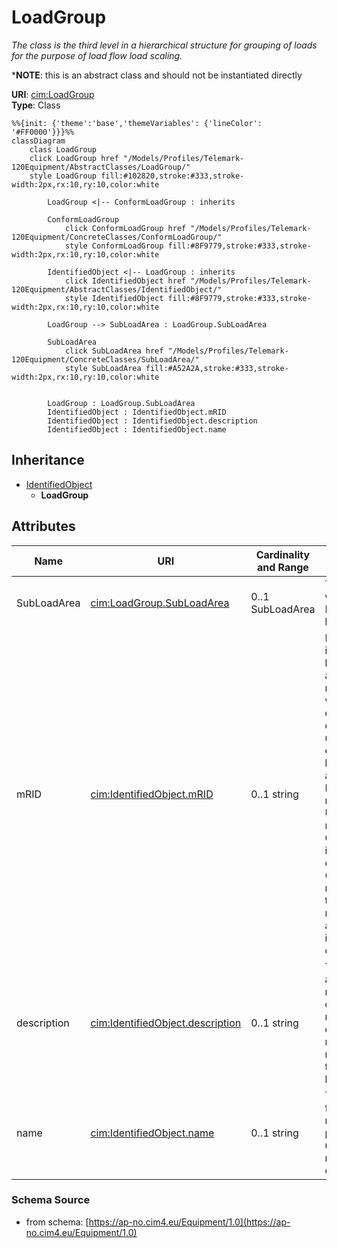 # LoadGroup

_The class is the third level in a hierarchical structure for grouping of loads for the purpose of load flow load scaling._

*__NOTE__: this is an abstract class and should not be instantiated directly

**URI**: [cim:LoadGroup](https://cim.ucaiug.io/ns#LoadGroup)<br />
**Type**: Class

```mermaid
%%{init: {'theme':'base','themeVariables': {'lineColor': '#FF0000'}}}%%
classDiagram
    class LoadGroup
    click LoadGroup href "/Models/Profiles/Telemark-120Equipment/AbstractClasses/LoadGroup/"
    style LoadGroup fill:#102820,stroke:#333,stroke-width:2px,rx:10,ry:10,color:white

        LoadGroup <|-- ConformLoadGroup : inherits

        ConformLoadGroup
            click ConformLoadGroup href "/Models/Profiles/Telemark-120Equipment/ConcreteClasses/ConformLoadGroup/"
            style ConformLoadGroup fill:#8F9779,stroke:#333,stroke-width:2px,rx:10,ry:10,color:white
     
        IdentifiedObject <|-- LoadGroup : inherits
            click IdentifiedObject href "/Models/Profiles/Telemark-120Equipment/AbstractClasses/IdentifiedObject/"
            style IdentifiedObject fill:#8F9779,stroke:#333,stroke-width:2px,rx:10,ry:10,color:white

        LoadGroup --> SubLoadArea : LoadGroup.SubLoadArea

        SubLoadArea
            click SubLoadArea href "/Models/Profiles/Telemark-120Equipment/ConcreteClasses/SubLoadArea/"
            style SubLoadArea fill:#A52A2A,stroke:#333,stroke-width:2px,rx:10,ry:10,color:white


        LoadGroup : LoadGroup.SubLoadArea
        IdentifiedObject : IdentifiedObject.mRID
        IdentifiedObject : IdentifiedObject.description
        IdentifiedObject : IdentifiedObject.name
```

## Inheritance
* [IdentifiedObject](IdentifiedObject.md)
    * **LoadGroup**

## Attributes
| Name | URI | Cardinality and Range | Description | Inheritance |
| ---  | --- | --- | --- | --- |
| SubLoadArea | [cim:LoadGroup.SubLoadArea](https://cim.ucaiug.io/ns#LoadGroup.SubLoadArea) | 0..1 SubLoadArea | The SubLoadArea where the Loadgroup belongs. | direct |
| mRID | [cim:IdentifiedObject.mRID](https://cim.ucaiug.io/ns#IdentifiedObject.mRID) | 0..1 string | Master resource identifier issued by a model authority. The mRID is unique within an exchange context. Global uniqueness is easily achieved by using a UUID, as specified in RFC 4122, for the mRID. The use of UUID is strongly recommended.For CIMXML data files in RDF syntax conforming to IEC 61970-552, the mRID is mapped to rdf:ID or rdf:about attributes that identify CIM object elements. | IdentifiedObject |
| description | [cim:IdentifiedObject.description](https://cim.ucaiug.io/ns#IdentifiedObject.description) | 0..1 string | The description is a free human readable text describing or naming the object. It may be non unique and may not correlate to a naming hierarchy. | IdentifiedObject |
| name | [cim:IdentifiedObject.name](https://cim.ucaiug.io/ns#IdentifiedObject.name) | 0..1 string | The name is any free human readable and possibly non unique text naming the object. | IdentifiedObject |

### Schema Source
* from schema: [https://ap-no.cim4.eu/Equipment/1.0](https://ap-no.cim4.eu/Equipment/1.0)

